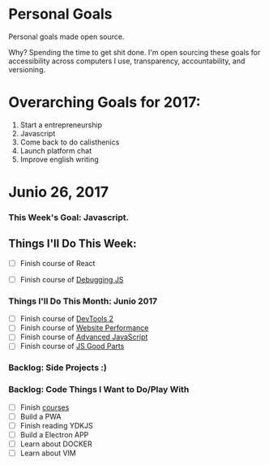 Personal Goals
==============

Personal goals made open source.

Why? Spending the time to get shit done. I'm open sourcing these goals for accessibility across computers I use, transparency, accountability, and versioning.

# Overarching Goals for 2017:
1. Start a entrepreneurship
2. Javascript
3. Come back to do calisthenics
4. Launch platform chat
5. Improve english writing

# Junio 26, 2017

### This Week's Goal: Javascript.

## Things I'll Do This Week:
- [ ] Finish course of React
- [ ] Finish course of [Debugging JS](https://frontendmasters.com/courses/debugging-javascript/)


### Things I'll Do This Month: Junio 2017
- [ ] Finish course of [DevTools 2](https://frontendmasters.com/courses/chrome-dev-tools/)
- [ ] Finish course of [Website Performance](https://frontendmasters.com/courses/website-performance/)
- [ ] Finish course of [Advanced JavaScript](https://frontendmasters.com/courses/advanced-javascript/)
- [ ] Finish course of [JS Good Parts](https://frontendmasters.com/courses/good-parts-javascript-web/)

### Backlog: Side Projects :)


### Backlog: Code Things I Want to Do/Play With
- [ ] Finish [courses](https://github.com/kevinrodbe/personal-goals/tree/master/content-list/courses.md)
- [ ] Build a PWA
- [ ] Finish reading YDKJS
- [ ] Build a Electron APP
- [ ] Learn about DOCKER
- [ ] Learn about VIM
